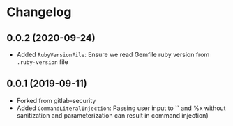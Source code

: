 # Changelog

## 0.0.2 (2020-09-24)

- Added `RubyVersionFile`: Ensure we read Gemfile ruby version from `.ruby-version` file

## 0.0.1 (2019-09-11)

- Forked from gitlab-security
- Added `CommandLiteralInjection`: Passing user input to `` and %x without sanitization and parameterization can result in command injection)
